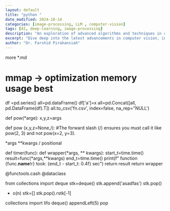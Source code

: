 ```yaml
---
layout: default
title: "python "
date_modified: 2024-10-14
categories: [image-processing, LLM , computer-vision]
tags: [AI, deep-learning, image-processing]
description: "An exploration of advanced algorithms and techniques in computer vision, ML, DL, LLM, LLMOPs, DevOps."
excerpt: "Dive deep into the latest advancements in computer vision, including deep learning methodologies and real-time image processing."
author: "Dr. Farshid Pirahansiah"
---
```

more *.md

# mmap -> optimization memory usage best 



df =pd.series()
all=pd.dataFrame()
df['a']=x
all=pd.Concat([all, pd.DataFrame(df).T])
all.to_csv('fn.csv', index=false, na_rep="NULL')

def pow(*arge):
    x,y,z=args

def pow (x,y,z=None,/): #The forward slash (/) ensures you must call it like pow(2, 3) and not pow(x=2, y=3).


*args
**kwargs
/ positional


def timer(func):
    def wrapper(*args, ** kwargs):
        start_t=time.time()
        result=func(*args,**kwargs)
        end_t=time.time()
        print(f" function {func.__name__!r} took: {end_t - start_t: 0.4f} sec")
        return result
    return wrapper

@functools.cash
@dataclass



from collections import deque
stk=deque()
stk.append('asadfas')
stk.pop() 
- o(n)
stk=[]
stk.pop().rstk[-1]

collections import lifo
deque()
appendLeft(5)
pop



